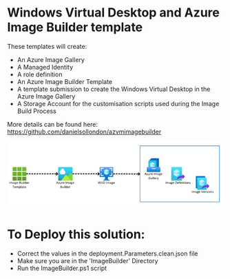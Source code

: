 # Windows Virtual Desktop and Azure Image Builder template

These templates will create:

* An Azure Image Gallery
* A Managed Identity
* A role definition
* An Azure Image Builder Template
* A template submission to create the Windows Virtual Desktop in the Azure Image Gallery
* A Storage Account for the customisation scripts used during the Image Build Process

More details can be found here: https://github.com/danielsollondon/azvmimagebuilder

![Screenshot](AzureImageBuilder.PNG)

# To Deploy this solution:

* Correct the values in the deployment.Parameters.clean.json file
* Make sure you are in the 'ImageBuilder' Directory
* Run the ImageBuilder.ps1 script